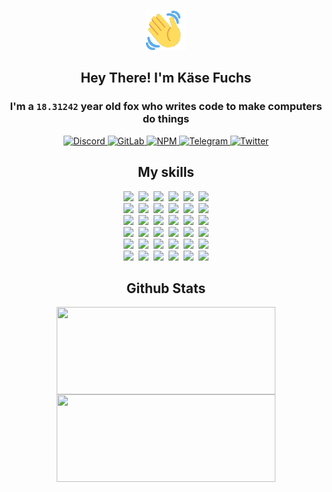 <div><p align=center><img src=./resources/images/wave.gif width=64px height=64px></p><h2 align=center>Hey There! I'm Käse Fuchs</h2><h3 align=center>I'm a <code>18.31242</code> year old fox who writes code to make computers do things</h3><p align=center><a href=https://discord.com/users/507526681125322772><img alt=Discord src="https://img.shields.io/badge/Discord-5865F2?logo=discord&logoColor=white&style=flat-square#bc7aaf19c79e4b1167789a1b0b6cd657"> </a><a href=https://gitlab.com/kasefuchs><img alt=GitLab src="https://img.shields.io/badge/GitLab-330F63?logo=gitlab&logoColor=white&style=flat-square#bc7aaf19c79e4b1167789a1b0b6cd657"> </a><a href=https://npmjs.com/~kasefuchs><img alt=NPM src="https://img.shields.io/badge/NPM-CB3837?logo=npm&logoColor=white&style=flat-square#bc7aaf19c79e4b1167789a1b0b6cd657"> </a><a href=https://t.me/kasefuchs><img alt=Telegram src="https://img.shields.io/badge/Telegram-2CA5E0?logo=telegram&logoColor=white&style=flat-square#bc7aaf19c79e4b1167789a1b0b6cd657"> </a><a href=https://twitter.com/kasefuchs><img alt=Twitter src="https://img.shields.io/badge/Twitter-1DA1F2?logo=twitter&logoColor=white&style=flat-square#bc7aaf19c79e4b1167789a1b0b6cd657"></a></p><h2 align=center>My skills</h2><p align=center><a href=https://aws.amazon.com/ ><picture><source srcset="https://skillicons.dev/icons?i=aws&theme=dark#bc7aaf19c79e4b1167789a1b0b6cd657" media="(prefers-color-scheme: dark)"><source srcset="https://skillicons.dev/icons?i=aws&theme=light#bc7aaf19c79e4b1167789a1b0b6cd657" media="(prefers-color-scheme: light), (prefers-color-scheme: no-preference)"><img src="https://skillicons.dev/icons?i=aws&theme=light#bc7aaf19c79e4b1167789a1b0b6cd657"></picture></a>&nbsp;&nbsp;<a href=https://en.wikipedia.org/wiki/Bash_(Unix_shell)><picture><source srcset="https://skillicons.dev/icons?i=bash&theme=dark#bc7aaf19c79e4b1167789a1b0b6cd657" media="(prefers-color-scheme: dark)"><source srcset="https://skillicons.dev/icons?i=bash&theme=light#bc7aaf19c79e4b1167789a1b0b6cd657" media="(prefers-color-scheme: light), (prefers-color-scheme: no-preference)"><img src="https://skillicons.dev/icons?i=bash&theme=light#bc7aaf19c79e4b1167789a1b0b6cd657"></picture></a>&nbsp;&nbsp;<a href=https://discord.com/developers/docs><picture><source srcset="https://skillicons.dev/icons?i=bots&theme=dark#bc7aaf19c79e4b1167789a1b0b6cd657" media="(prefers-color-scheme: dark)"><source srcset="https://skillicons.dev/icons?i=bots&theme=light#bc7aaf19c79e4b1167789a1b0b6cd657" media="(prefers-color-scheme: light), (prefers-color-scheme: no-preference)"><img src="https://skillicons.dev/icons?i=bots&theme=light#bc7aaf19c79e4b1167789a1b0b6cd657"></picture></a>&nbsp;&nbsp;<a href=https://www.cloudflare.com/ ><picture><source srcset="https://skillicons.dev/icons?i=cloudflare&theme=dark#bc7aaf19c79e4b1167789a1b0b6cd657" media="(prefers-color-scheme: dark)"><source srcset="https://skillicons.dev/icons?i=cloudflare&theme=light#bc7aaf19c79e4b1167789a1b0b6cd657" media="(prefers-color-scheme: light), (prefers-color-scheme: no-preference)"><img src="https://skillicons.dev/icons?i=cloudflare&theme=light#bc7aaf19c79e4b1167789a1b0b6cd657"></picture></a>&nbsp;&nbsp;<a href=https://en.wikipedia.org/wiki/CSS><picture><source srcset="https://skillicons.dev/icons?i=css&theme=dark#bc7aaf19c79e4b1167789a1b0b6cd657" media="(prefers-color-scheme: dark)"><source srcset="https://skillicons.dev/icons?i=css&theme=light#bc7aaf19c79e4b1167789a1b0b6cd657" media="(prefers-color-scheme: light), (prefers-color-scheme: no-preference)"><img src="https://skillicons.dev/icons?i=css&theme=light#bc7aaf19c79e4b1167789a1b0b6cd657"></picture></a>&nbsp;&nbsp;<a href=https://www.docker.com/ ><picture><source srcset="https://skillicons.dev/icons?i=docker&theme=dark#bc7aaf19c79e4b1167789a1b0b6cd657" media="(prefers-color-scheme: dark)"><source srcset="https://skillicons.dev/icons?i=docker&theme=light#bc7aaf19c79e4b1167789a1b0b6cd657" media="(prefers-color-scheme: light), (prefers-color-scheme: no-preference)"><img src="https://skillicons.dev/icons?i=docker&theme=light#bc7aaf19c79e4b1167789a1b0b6cd657"></picture></a><br><a href=https://www.electronjs.org/ ><picture><source srcset="https://skillicons.dev/icons?i=electron&theme=dark#bc7aaf19c79e4b1167789a1b0b6cd657" media="(prefers-color-scheme: dark)"><source srcset="https://skillicons.dev/icons?i=electron&theme=light#bc7aaf19c79e4b1167789a1b0b6cd657" media="(prefers-color-scheme: light), (prefers-color-scheme: no-preference)"><img src="https://skillicons.dev/icons?i=electron&theme=light#bc7aaf19c79e4b1167789a1b0b6cd657"></picture></a>&nbsp;&nbsp;<a href=https://expressjs.com/ ><picture><source srcset="https://skillicons.dev/icons?i=express&theme=dark#bc7aaf19c79e4b1167789a1b0b6cd657" media="(prefers-color-scheme: dark)"><source srcset="https://skillicons.dev/icons?i=express&theme=light#bc7aaf19c79e4b1167789a1b0b6cd657" media="(prefers-color-scheme: light), (prefers-color-scheme: no-preference)"><img src="https://skillicons.dev/icons?i=express&theme=light#bc7aaf19c79e4b1167789a1b0b6cd657"></picture></a>&nbsp;&nbsp;<a href=https://www.figma.com/ ><picture><source srcset="https://skillicons.dev/icons?i=figma&theme=dark#bc7aaf19c79e4b1167789a1b0b6cd657" media="(prefers-color-scheme: dark)"><source srcset="https://skillicons.dev/icons?i=figma&theme=light#bc7aaf19c79e4b1167789a1b0b6cd657" media="(prefers-color-scheme: light), (prefers-color-scheme: no-preference)"><img src="https://skillicons.dev/icons?i=figma&theme=light#bc7aaf19c79e4b1167789a1b0b6cd657"></picture></a>&nbsp;&nbsp;<a href=https://firebase.google.com/ ><picture><source srcset="https://skillicons.dev/icons?i=firebase&theme=dark#bc7aaf19c79e4b1167789a1b0b6cd657" media="(prefers-color-scheme: dark)"><source srcset="https://skillicons.dev/icons?i=firebase&theme=light#bc7aaf19c79e4b1167789a1b0b6cd657" media="(prefers-color-scheme: light), (prefers-color-scheme: no-preference)"><img src="https://skillicons.dev/icons?i=firebase&theme=light#bc7aaf19c79e4b1167789a1b0b6cd657"></picture></a>&nbsp;&nbsp;<a href=https://flask.palletsprojects.com/ ><picture><source srcset="https://skillicons.dev/icons?i=flask&theme=dark#bc7aaf19c79e4b1167789a1b0b6cd657" media="(prefers-color-scheme: dark)"><source srcset="https://skillicons.dev/icons?i=flask&theme=light#bc7aaf19c79e4b1167789a1b0b6cd657" media="(prefers-color-scheme: light), (prefers-color-scheme: no-preference)"><img src="https://skillicons.dev/icons?i=flask&theme=light#bc7aaf19c79e4b1167789a1b0b6cd657"></picture></a>&nbsp;&nbsp;<a href=https://cloud.google.com/ ><picture><source srcset="https://skillicons.dev/icons?i=gcp&theme=dark#bc7aaf19c79e4b1167789a1b0b6cd657" media="(prefers-color-scheme: dark)"><source srcset="https://skillicons.dev/icons?i=gcp&theme=light#bc7aaf19c79e4b1167789a1b0b6cd657" media="(prefers-color-scheme: light), (prefers-color-scheme: no-preference)"><img src="https://skillicons.dev/icons?i=gcp&theme=light#bc7aaf19c79e4b1167789a1b0b6cd657"></picture></a><br><a href=https://git-scm.com/ ><picture><source srcset="https://skillicons.dev/icons?i=git&theme=dark#bc7aaf19c79e4b1167789a1b0b6cd657" media="(prefers-color-scheme: dark)"><source srcset="https://skillicons.dev/icons?i=git&theme=light#bc7aaf19c79e4b1167789a1b0b6cd657" media="(prefers-color-scheme: light), (prefers-color-scheme: no-preference)"><img src="https://skillicons.dev/icons?i=git&theme=light#bc7aaf19c79e4b1167789a1b0b6cd657"></picture></a>&nbsp;&nbsp;<a href=https://github.com/ ><picture><source srcset="https://skillicons.dev/icons?i=github&theme=dark#bc7aaf19c79e4b1167789a1b0b6cd657" media="(prefers-color-scheme: dark)"><source srcset="https://skillicons.dev/icons?i=github&theme=light#bc7aaf19c79e4b1167789a1b0b6cd657" media="(prefers-color-scheme: light), (prefers-color-scheme: no-preference)"><img src="https://skillicons.dev/icons?i=github&theme=light#bc7aaf19c79e4b1167789a1b0b6cd657"></picture></a>&nbsp;&nbsp;<a href=https://gitlab.com/ ><picture><source srcset="https://skillicons.dev/icons?i=gitlab&theme=dark#bc7aaf19c79e4b1167789a1b0b6cd657" media="(prefers-color-scheme: dark)"><source srcset="https://skillicons.dev/icons?i=gitlab&theme=light#bc7aaf19c79e4b1167789a1b0b6cd657" media="(prefers-color-scheme: light), (prefers-color-scheme: no-preference)"><img src="https://skillicons.dev/icons?i=gitlab&theme=light#bc7aaf19c79e4b1167789a1b0b6cd657"></picture></a>&nbsp;&nbsp;<a href=https://www.heroku.com/ ><picture><source srcset="https://skillicons.dev/icons?i=heroku&theme=dark#bc7aaf19c79e4b1167789a1b0b6cd657" media="(prefers-color-scheme: dark)"><source srcset="https://skillicons.dev/icons?i=heroku&theme=light#bc7aaf19c79e4b1167789a1b0b6cd657" media="(prefers-color-scheme: light), (prefers-color-scheme: no-preference)"><img src="https://skillicons.dev/icons?i=heroku&theme=light#bc7aaf19c79e4b1167789a1b0b6cd657"></picture></a>&nbsp;&nbsp;<a href=https://en.wikipedia.org/wiki/HTML><picture><source srcset="https://skillicons.dev/icons?i=html&theme=dark#bc7aaf19c79e4b1167789a1b0b6cd657" media="(prefers-color-scheme: dark)"><source srcset="https://skillicons.dev/icons?i=html&theme=light#bc7aaf19c79e4b1167789a1b0b6cd657" media="(prefers-color-scheme: light), (prefers-color-scheme: no-preference)"><img src="https://skillicons.dev/icons?i=html&theme=light#bc7aaf19c79e4b1167789a1b0b6cd657"></picture></a>&nbsp;&nbsp;<a href=https://en.wikipedia.org/wiki/JavaScript><picture><source srcset="https://skillicons.dev/icons?i=js&theme=dark#bc7aaf19c79e4b1167789a1b0b6cd657" media="(prefers-color-scheme: dark)"><source srcset="https://skillicons.dev/icons?i=js&theme=light#bc7aaf19c79e4b1167789a1b0b6cd657" media="(prefers-color-scheme: light), (prefers-color-scheme: no-preference)"><img src="https://skillicons.dev/icons?i=js&theme=light#bc7aaf19c79e4b1167789a1b0b6cd657"></picture></a><br><a href=https://en.wikipedia.org/wiki/Linux><picture><source srcset="https://skillicons.dev/icons?i=linux&theme=dark#bc7aaf19c79e4b1167789a1b0b6cd657" media="(prefers-color-scheme: dark)"><source srcset="https://skillicons.dev/icons?i=linux&theme=light#bc7aaf19c79e4b1167789a1b0b6cd657" media="(prefers-color-scheme: light), (prefers-color-scheme: no-preference)"><img src="https://skillicons.dev/icons?i=linux&theme=light#bc7aaf19c79e4b1167789a1b0b6cd657"></picture></a>&nbsp;&nbsp;<a href=https://mui.com/ ><picture><source srcset="https://skillicons.dev/icons?i=materialui&theme=dark#bc7aaf19c79e4b1167789a1b0b6cd657" media="(prefers-color-scheme: dark)"><source srcset="https://skillicons.dev/icons?i=materialui&theme=light#bc7aaf19c79e4b1167789a1b0b6cd657" media="(prefers-color-scheme: light), (prefers-color-scheme: no-preference)"><img src="https://skillicons.dev/icons?i=materialui&theme=light#bc7aaf19c79e4b1167789a1b0b6cd657"></picture></a>&nbsp;&nbsp;<a href=https://en.wikipedia.org/wiki/Markdown><picture><source srcset="https://skillicons.dev/icons?i=md&theme=dark#bc7aaf19c79e4b1167789a1b0b6cd657" media="(prefers-color-scheme: dark)"><source srcset="https://skillicons.dev/icons?i=md&theme=light#bc7aaf19c79e4b1167789a1b0b6cd657" media="(prefers-color-scheme: light), (prefers-color-scheme: no-preference)"><img src="https://skillicons.dev/icons?i=md&theme=light#bc7aaf19c79e4b1167789a1b0b6cd657"></picture></a>&nbsp;&nbsp;<a href=https://www.mongodb.com/ ><picture><source srcset="https://skillicons.dev/icons?i=mongodb&theme=dark#bc7aaf19c79e4b1167789a1b0b6cd657" media="(prefers-color-scheme: dark)"><source srcset="https://skillicons.dev/icons?i=mongodb&theme=light#bc7aaf19c79e4b1167789a1b0b6cd657" media="(prefers-color-scheme: light), (prefers-color-scheme: no-preference)"><img src="https://skillicons.dev/icons?i=mongodb&theme=light#bc7aaf19c79e4b1167789a1b0b6cd657"></picture></a>&nbsp;&nbsp;<a href=https://www.mysql.com/ ><picture><source srcset="https://skillicons.dev/icons?i=mysql&theme=dark#bc7aaf19c79e4b1167789a1b0b6cd657" media="(prefers-color-scheme: dark)"><source srcset="https://skillicons.dev/icons?i=mysql&theme=light#bc7aaf19c79e4b1167789a1b0b6cd657" media="(prefers-color-scheme: light), (prefers-color-scheme: no-preference)"><img src="https://skillicons.dev/icons?i=mysql&theme=light#bc7aaf19c79e4b1167789a1b0b6cd657"></picture></a>&nbsp;&nbsp;<a href=https://nextjs.org/ ><picture><source srcset="https://skillicons.dev/icons?i=nextjs&theme=dark#bc7aaf19c79e4b1167789a1b0b6cd657" media="(prefers-color-scheme: dark)"><source srcset="https://skillicons.dev/icons?i=nextjs&theme=light#bc7aaf19c79e4b1167789a1b0b6cd657" media="(prefers-color-scheme: light), (prefers-color-scheme: no-preference)"><img src="https://skillicons.dev/icons?i=nextjs&theme=light#bc7aaf19c79e4b1167789a1b0b6cd657"></picture></a><br><a href=https://nodejs.org/en/ ><picture><source srcset="https://skillicons.dev/icons?i=nodejs&theme=dark#bc7aaf19c79e4b1167789a1b0b6cd657" media="(prefers-color-scheme: dark)"><source srcset="https://skillicons.dev/icons?i=nodejs&theme=light#bc7aaf19c79e4b1167789a1b0b6cd657" media="(prefers-color-scheme: light), (prefers-color-scheme: no-preference)"><img src="https://skillicons.dev/icons?i=nodejs&theme=light#bc7aaf19c79e4b1167789a1b0b6cd657"></picture></a>&nbsp;&nbsp;<a href=https://www.postgresql.org/ ><picture><source srcset="https://skillicons.dev/icons?i=postgres&theme=dark#bc7aaf19c79e4b1167789a1b0b6cd657" media="(prefers-color-scheme: dark)"><source srcset="https://skillicons.dev/icons?i=postgres&theme=light#bc7aaf19c79e4b1167789a1b0b6cd657" media="(prefers-color-scheme: light), (prefers-color-scheme: no-preference)"><img src="https://skillicons.dev/icons?i=postgres&theme=light#bc7aaf19c79e4b1167789a1b0b6cd657"></picture></a>&nbsp;&nbsp;<a href=https://learn.microsoft.com/en-us/powershell/ ><picture><source srcset="https://skillicons.dev/icons?i=powershell&theme=dark#bc7aaf19c79e4b1167789a1b0b6cd657" media="(prefers-color-scheme: dark)"><source srcset="https://skillicons.dev/icons?i=powershell&theme=light#bc7aaf19c79e4b1167789a1b0b6cd657" media="(prefers-color-scheme: light), (prefers-color-scheme: no-preference)"><img src="https://skillicons.dev/icons?i=powershell&theme=light#bc7aaf19c79e4b1167789a1b0b6cd657"></picture></a>&nbsp;&nbsp;<a href=https://www.python.org/ ><picture><source srcset="https://skillicons.dev/icons?i=py&theme=dark#bc7aaf19c79e4b1167789a1b0b6cd657" media="(prefers-color-scheme: dark)"><source srcset="https://skillicons.dev/icons?i=py&theme=light#bc7aaf19c79e4b1167789a1b0b6cd657" media="(prefers-color-scheme: light), (prefers-color-scheme: no-preference)"><img src="https://skillicons.dev/icons?i=py&theme=light#bc7aaf19c79e4b1167789a1b0b6cd657"></picture></a>&nbsp;&nbsp;<a href=https://www.raspberrypi.org/ ><picture><source srcset="https://skillicons.dev/icons?i=raspberrypi&theme=dark#bc7aaf19c79e4b1167789a1b0b6cd657" media="(prefers-color-scheme: dark)"><source srcset="https://skillicons.dev/icons?i=raspberrypi&theme=light#bc7aaf19c79e4b1167789a1b0b6cd657" media="(prefers-color-scheme: light), (prefers-color-scheme: no-preference)"><img src="https://skillicons.dev/icons?i=raspberrypi&theme=light#bc7aaf19c79e4b1167789a1b0b6cd657"></picture></a>&nbsp;&nbsp;<a href=https://reactjs.org/ ><picture><source srcset="https://skillicons.dev/icons?i=react&theme=dark#bc7aaf19c79e4b1167789a1b0b6cd657" media="(prefers-color-scheme: dark)"><source srcset="https://skillicons.dev/icons?i=react&theme=light#bc7aaf19c79e4b1167789a1b0b6cd657" media="(prefers-color-scheme: light), (prefers-color-scheme: no-preference)"><img src="https://skillicons.dev/icons?i=react&theme=light#bc7aaf19c79e4b1167789a1b0b6cd657"></picture></a><br><a href=https://redux.js.org/ ><picture><source srcset="https://skillicons.dev/icons?i=redux&theme=dark#bc7aaf19c79e4b1167789a1b0b6cd657" media="(prefers-color-scheme: dark)"><source srcset="https://skillicons.dev/icons?i=redux&theme=light#bc7aaf19c79e4b1167789a1b0b6cd657" media="(prefers-color-scheme: light), (prefers-color-scheme: no-preference)"><img src="https://skillicons.dev/icons?i=redux&theme=light#bc7aaf19c79e4b1167789a1b0b6cd657"></picture></a>&nbsp;&nbsp;<a href=https://en.wikipedia.org/wiki/Regular_expression><picture><source srcset="https://skillicons.dev/icons?i=regex&theme=dark#bc7aaf19c79e4b1167789a1b0b6cd657" media="(prefers-color-scheme: dark)"><source srcset="https://skillicons.dev/icons?i=regex&theme=light#bc7aaf19c79e4b1167789a1b0b6cd657" media="(prefers-color-scheme: light), (prefers-color-scheme: no-preference)"><img src="https://skillicons.dev/icons?i=regex&theme=light#bc7aaf19c79e4b1167789a1b0b6cd657"></picture></a>&nbsp;&nbsp;<a href=https://en.wikipedia.org/wiki/Sass_(stylesheet_language)><picture><source srcset="https://skillicons.dev/icons?i=sass&theme=dark#bc7aaf19c79e4b1167789a1b0b6cd657" media="(prefers-color-scheme: dark)"><source srcset="https://skillicons.dev/icons?i=sass&theme=light#bc7aaf19c79e4b1167789a1b0b6cd657" media="(prefers-color-scheme: light), (prefers-color-scheme: no-preference)"><img src="https://skillicons.dev/icons?i=sass&theme=light#bc7aaf19c79e4b1167789a1b0b6cd657"></picture></a>&nbsp;&nbsp;<a href=https://www.typescriptlang.org/ ><picture><source srcset="https://skillicons.dev/icons?i=ts&theme=dark#bc7aaf19c79e4b1167789a1b0b6cd657" media="(prefers-color-scheme: dark)"><source srcset="https://skillicons.dev/icons?i=ts&theme=light#bc7aaf19c79e4b1167789a1b0b6cd657" media="(prefers-color-scheme: light), (prefers-color-scheme: no-preference)"><img src="https://skillicons.dev/icons?i=ts&theme=light#bc7aaf19c79e4b1167789a1b0b6cd657"></picture></a>&nbsp;&nbsp;<a href=https://unity.com/ ><picture><source srcset="https://skillicons.dev/icons?i=unity&theme=dark#bc7aaf19c79e4b1167789a1b0b6cd657" media="(prefers-color-scheme: dark)"><source srcset="https://skillicons.dev/icons?i=unity&theme=light#bc7aaf19c79e4b1167789a1b0b6cd657" media="(prefers-color-scheme: light), (prefers-color-scheme: no-preference)"><img src="https://skillicons.dev/icons?i=unity&theme=light#bc7aaf19c79e4b1167789a1b0b6cd657"></picture></a>&nbsp;&nbsp;<a href=https://workers.cloudflare.com/ ><picture><source srcset="https://skillicons.dev/icons?i=workers&theme=dark#bc7aaf19c79e4b1167789a1b0b6cd657" media="(prefers-color-scheme: dark)"><source srcset="https://skillicons.dev/icons?i=workers&theme=light#bc7aaf19c79e4b1167789a1b0b6cd657" media="(prefers-color-scheme: light), (prefers-color-scheme: no-preference)"><img src="https://skillicons.dev/icons?i=workers&theme=light#bc7aaf19c79e4b1167789a1b0b6cd657"></picture></a><br></p><h2 align=center>Github Stats</h2><p align=center><picture><source srcset="https://github-readme-stats-kasefuchs.vercel.app/api/?count_private=true&hide_border=true&hide_rank=true&line_height=20&hide_title=true&username=Kasefuchs&theme=dark#bc7aaf19c79e4b1167789a1b0b6cd657" media="(prefers-color-scheme: dark)"><source srcset="https://github-readme-stats-kasefuchs.vercel.app/api/?count_private=true&hide_border=true&hide_rank=true&line_height=20&hide_title=true&username=Kasefuchs&theme=light#bc7aaf19c79e4b1167789a1b0b6cd657" media="(prefers-color-scheme: light), (prefers-color-scheme: no-preference)"><img align=middle width=350 height=140 src="https://github-readme-stats-kasefuchs.vercel.app/api/?count_private=true&hide_border=true&hide_rank=true&line_height=20&hide_title=true&username=Kasefuchs&theme=light#bc7aaf19c79e4b1167789a1b0b6cd657"></picture><picture><source srcset="https://github-readme-stats-kasefuchs.vercel.app/api/top-langs/?count_private=true&hide_border=true&layout=compact&username=Kasefuchs&theme=dark#bc7aaf19c79e4b1167789a1b0b6cd657" media="(prefers-color-scheme: dark)"><source srcset="https://github-readme-stats-kasefuchs.vercel.app/api/top-langs/?count_private=true&hide_border=true&layout=compact&username=Kasefuchs&theme=light#bc7aaf19c79e4b1167789a1b0b6cd657" media="(prefers-color-scheme: light), (prefers-color-scheme: no-preference)"><img align=middle width=350 height=140 src="https://github-readme-stats-kasefuchs.vercel.app/api/top-langs/?count_private=true&hide_border=true&layout=compact&username=Kasefuchs&theme=light#bc7aaf19c79e4b1167789a1b0b6cd657"></picture></p><img src="https://hit.yhype.me/github/profile?user_id=64592097#bc7aaf19c79e4b1167789a1b0b6cd657" alt=""></div>